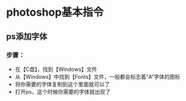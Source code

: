# photoshop基本指令

## ps添加字体

### 步骤：

- 在【C盘】，找到【Windows】文件
- 从【Windows】中找到【Fonts】文件，一般都会标志着“A”字体的图标
- 将你需要的字体复制到这个里面就可以了
- 打开ps，这个时候你需要的字体就出现了

